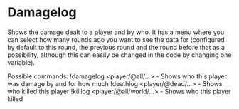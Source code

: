 Damagelog
=========

Shows the damage dealt to a player and by who. It has a menu where you can select how many rounds ago you want to see the data for (configured by default to this round, the previous round and the round before that as a possibility, although this can easily be changed in the code by changing one variable).

Possible commands:
!damagelog <player/@all/...>        - Shows who this player was damage by and for how much
!deathlog <player/@dead/...>        - Shows who killed this player
!killlog <player/@all/world/...>    - Shows who this player killed

